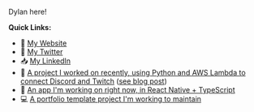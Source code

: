 Dylan here!

**Quick Links:**

* 🔗 [My Website](https://dylmye.me)
* 🦢 [My Twitter](https://twitter.com/dylan_mye)
* 📥 [My LinkedIn](https://www.linkedin.com/in/dylan--m/)
* 🐍 [A project I worked on recently, using Python and AWS Lambda to connect Discord and Twitch](https://github.com/dylmye/twitch-golive-discord) ([see blog post](https://dylmye.me/2021/03/08/twitch-discord/))
* 📱 [An app I'm working on right now, in React Native + TypeScript](https://github.com/dylmye/slickmod)
* 💻 [A portfolio template project I'm working to maintain](https://github.com/better-personal-website/personal-website)
